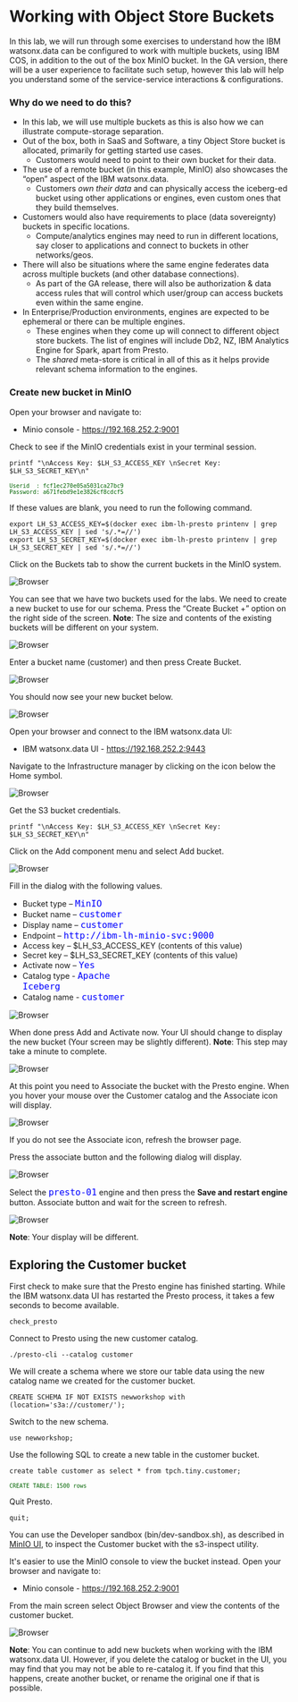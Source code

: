 # Working with Object Store Buckets

In this lab, we will run through some exercises to understand how the IBM watsonx.data can be configured to work with multiple buckets, using IBM COS, in addition to the out of the box MinIO bucket. 
In the GA version, there will be a user experience to facilitate such setup, however this lab will help you understand some of the service-service interactions & configurations.

### Why do we need to do this?

   * In this lab, we will use multiple buckets as this is also how we can illustrate compute-storage separation.
   * Out of the box, both in SaaS and Software, a tiny Object Store bucket is allocated, primarily for getting started use cases.  
     * Customers would need to point to their own bucket for their data. 
   * The use of a remote bucket (in this example, MinIO) also showcases the “open” aspect of the IBM watsonx.data.  
     * Customers _own their data_ and can physically access the iceberg-ed bucket using other applications or engines, even custom ones that they build themselves.
   * Customers would also have requirements to place (data sovereignty) buckets in specific locations.
     * Compute/analytics engines may need to run in different locations, say closer to applications and connect to buckets in other networks/geos.
   * There will also be situations where the same engine federates data across multiple buckets (and other database connections).
     * As part of the GA release, there will also be authorization & data access rules that will control which user/group can access buckets even within the same engine.
   * In Enterprise/Production environments, engines are expected to be ephemeral or there can be multiple engines. 
     * These engines when they come up will connect to different object store buckets.  The list of engines will include Db2, NZ, IBM Analytics Engine for Spark, apart from Presto.
     * The _shared_ meta-store is critical in all of this as it helps provide relevant schema information to the engines.

### Create new bucket in MinIO
Open your browser and navigate to:

   * Minio console - <a href="http://192.168.252.2:9001" target="_blank">https://192.168.252.2:9001</a>
   
Check to see if the MinIO credentials exist in your terminal session.
```
printf "\nAccess Key: $LH_S3_ACCESS_KEY \nSecret Key: $LH_S3_SECRET_KEY\n"
```
<pre style="font-size: small; color: darkgreen; overflow: auto">
Userid  : fcf1ec270e05a5031ca27bc9 
Password: a671febd9e1e3826cf8cdcf5
</pre>
If these values are blank, you need to run the following command.
```
export LH_S3_ACCESS_KEY=$(docker exec ibm-lh-presto printenv | grep LH_S3_ACCESS_KEY | sed 's/.*=//')
export LH_S3_SECRET_KEY=$(docker exec ibm-lh-presto printenv | grep LH_S3_SECRET_KEY | sed 's/.*=//')
```
Click on the Buckets tab to show the current buckets in the MinIO system.

![Browser](wxd-images/minio-bucket-1.png)
 
You can see that we have two buckets used for the labs. We need to create a new bucket to use for our schema. Press the “Create Bucket +” option on the right side of the screen. **Note**: The size and contents of the existing buckets will be different on your system.
 
![Browser](wxd-images/minio-bucket-2.png)
 
Enter a bucket name (customer) and then press Create Bucket. 

![Browser](wxd-images/minio-bucket-3.png)
 
You should now see your new bucket below.

![Browser](wxd-images/minio-bucket-4.png)
 
Open your browser and connect to the IBM watsonx.data UI:

   * IBM watsonx.data UI - <a href="https://192.168.252.2:9443" target="_blank">https://192.168.252.2:9443</a>
   
Navigate to the Infrastructure manager by clicking on the icon below the Home symbol.

![Browser](wxd-images/watsonx-icon-infra.png)
  
Get the S3 bucket credentials.
```
printf "\nAccess Key: $LH_S3_ACCESS_KEY \nSecret Key: $LH_S3_SECRET_KEY\n"
```

Click on the Add component menu and select Add bucket.

![Browser](wxd-images/watsonx-add-bucket.png)
 
Fill in the dialog with the following values.

   * Bucket type – <code style="color:blue;font-size:medium;">MinIO</code>
   * Bucket name – <code style="color:blue;font-size:medium;">customer</code>
   * Display name – <code style="color:blue;font-size:medium;">customer</code>
   * Endpoint – <code style="color:blue;font-size:medium;">http://ibm-lh-minio-svc:9000</code>
   * Access key – $LH_S3_ACCESS_KEY (contents of this value)
   * Secret key –  $LH_S3_SECRET_KEY (contents of this value)
   * Activate now – <code style="color:blue;font-size:medium;">Yes</code>
   * Catalog type - <code style="color:blue;font-size:medium;">Apache Iceberg</code>
   * Catalog name - <code style="color:blue;font-size:medium;">customer</code>
   
![Browser](wxd-images/watsonx-add-bucket-1.png)   
   
When done press Add and Activate now. Your UI should change to display the new bucket (Your screen may be slightly different). **Note**: This step may take a minute to complete.

![Browser](wxd-images/watsonx-add-bucket-2.png)   
 
At this point you need to Associate the bucket with the Presto engine. When you hover your mouse over the Customer catalog and the Associate icon will display.

![Browser](wxd-images/watsonx-add-bucket-3.png)   

If you do not see the Associate icon, refresh the browser page.
 
Press the associate button and the following dialog will display.

![Browser](wxd-images/watsonx-add-bucket-4.png)  
 
Select the <code style="color:blue;font-size:medium;">presto-01</code> engine and then press the **Save and restart engine** button. Associate button and wait for the screen to refresh. 

![Browser](wxd-images/watsonx-add-bucket-5.png)  

**Note**: Your display will be different.

## Exploring the Customer bucket

First check to make sure that the Presto engine has finished starting. While the IBM watsonx.data UI has restarted the Presto process, it takes a few seconds to become available.

```
check_presto
```
 
Connect to Presto using the new customer catalog.
``` 
./presto-cli --catalog customer
```
We will create a schema where we store our table data using the new catalog name we created for the customer bucket.
```
CREATE SCHEMA IF NOT EXISTS newworkshop with (location='s3a://customer/');
```
Switch to the new schema.
```
use newworkshop;
```
Use the following SQL to create a new table in the customer bucket.
```
create table customer as select * from tpch.tiny.customer;
```
<pre style="font-size: small; color: darkgreen; overflow: auto">
CREATE TABLE: 1500 rows
</pre>
Quit Presto.
```
quit;
```
You can use the Developer sandbox (bin/dev-sandbox.sh), as described in [MinIO UI](wxd-minio.md#do-i-really-need-apache-iceberg), to inspect the Customer bucket with the s3-inspect utility.

It's easier to use the MinIO console to view the bucket instead. Open your browser and navigate to:

   * Minio console - <a href="http://192.168.252.2:9001" target="_blank">https://192.168.252.2:9001</a>

From the main screen select Object Browser and view the contents of the customer bucket.

![Browser](wxd-images/watsonx-add-bucket-6.png) 

**Note**: You can continue to add new buckets when working with the IBM watsonx.data UI. However, if you delete the catalog or bucket in the UI, you may find that you may not be able to re-catalog it. If you find that this happens, create another bucket, or rename the original one if that is possible.
